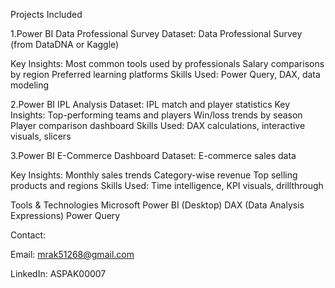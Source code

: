 Projects Included

1.Power BI Data Professional Survey
Dataset: Data Professional Survey (from DataDNA or Kaggle)


Key Insights:
Most common tools used by professionals
Salary comparisons by region
Preferred learning platforms
Skills Used: Power Query, DAX, data modeling


2.Power BI IPL Analysis
Dataset: IPL match and player statistics
Key Insights:
Top-performing teams and players
Win/loss trends by season
Player comparison dashboard
Skills Used: DAX calculations, interactive visuals, slicers


3.Power BI E-Commerce Dashboard
Dataset: E-commerce sales data


Key Insights:
Monthly sales trends
Category-wise revenue
Top selling products and regions
Skills Used: Time intelligence, KPI visuals, drillthrough


Tools & Technologies
Microsoft Power BI (Desktop)
DAX (Data Analysis Expressions)
Power Query


Contact:

Email: mrak51268@gmail.com

LinkedIn: ASPAK00007
